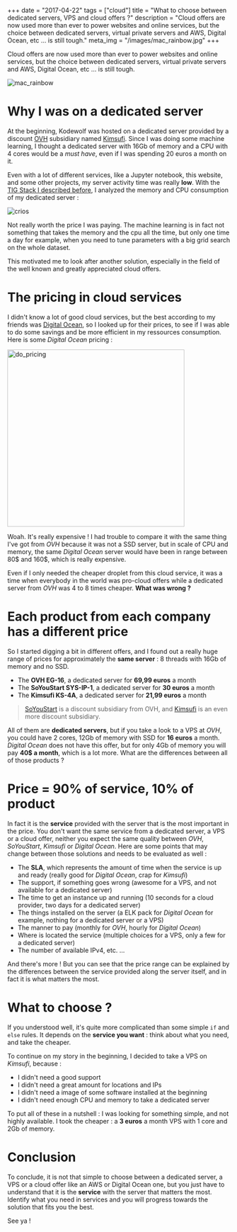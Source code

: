 +++
date = "2017-04-22"
tags = ["cloud"]
title = "What to choose between dedicated servers, VPS and cloud offers ?"
description = "Cloud offers are now used more than ever to power websites and online services, but the choice between dedicated servers, virtual private servers and AWS, Digital Ocean, etc ... is still tough."
meta_img = "/images/mac_rainbow.jpg"
+++

Cloud offers are now used more than ever to power websites and online services, but the choice between dedicated servers, virtual private servers and AWS, Digital Ocean, etc ... is still tough.

![mac_rainbow](/images/mac_rainbow.jpg)

# Why I was on a dedicated server

At the beginning, Kodewolf was hosted on a dedicated server provided by a discount [OVH](https://ovh.com) subsidiary named [Kimsufi](https://www.kimsufi.com/). Since I was doing some machine learning, I thought a dedicated server with 16Gb of memory and a CPU with 4 cores would be a *must have*, even if I was spending 20 euros a month on it.

Even with a lot of different services, like a Jupyter notebook, this website, and some other projects, my server activity time was really **low**. With the [TIG Stack I described before](/blog/telegraf-influxdb-and-grafana-experience-with-docker/), I analyzed the memory and CPU consumption of my dedicated server :

<img src="/images/crios.png" alt="crios" style="max-width: 800px;" />

Not really worth the price I was paying. The machine learning is in fact not something that takes the memory and the cpu all the time, but only one time a day for example, when you need to tune parameters with a big grid search on the whole dataset.

This motivated me to look after another solution, especially in the field of the well known and greatly appreciated cloud offers.

# The pricing in cloud services

I didn't know a lot of good cloud services, but the best according to my friends was [Digital Ocean](https://www.digitalocean.com/), so I looked up for their prices, to see if I was able to do some savings and be more efficient in my ressources consumption. Here is some *Digital Ocean* pricing :

[<img src="/images/do_pricing.png" alt="do_pricing" style="width: 400px;" />](https://www.digitalocean.com/pricing/#droplet)

Woah. It's really expensive ! I had trouble to compare it with the same thing I've got from *OVH* because it was not a SSD server, but in scale of CPU and memory, the same *Digital Ocean* server would have been in range between 80$ and 160$, which is really expensive.

Even if I only needed the cheaper droplet from this cloud service, it was a time when everybody in the world was pro-cloud offers while a dedicated server from *OVH* was 4 to 8 times cheaper. **What was wrong ?**

# Each product from each company has a different price

So I started digging a bit in different offers, and I found out a really huge range of prices for approximately the **same server** : 8 threads with 16Gb of memory and no SSD.

* The **OVH EG-16**, a dedicated server for **69,99 euros** a month
* The **SoYouStart SYS-IP-1**, a dedicated server for **30 euros** a month
* The **Kimsufi KS-4A**, a dedicated server for **21,99 euros** a month

> [SoYouStart](https://www.soyoustart.com) is a discount subsidiary from OVH, and [Kimsufi](https://www.kimsufi.com/) is an even more discount subsidiary.

All of them are **dedicated servers**, but if you take a look to a VPS at *OVH*, you could have 2 cores, 12Gb of memory with SSD for **16 euros** a month. *Digital Ocean* does not have this offer, but for only 4Gb of memory you will pay **40$ a month**, which is a lot more. What are the differences between all of those products ?

# Price = 90% of service, 10% of product

In fact it is the **service** provided with the server that is the most important in the price. You don't want the same service from a dedicated server, a VPS or a cloud offer, neither you expect the same quality between *OVH*, *SoYouStart*, *Kimsufi* or *Digital Ocean*. Here are some points that may change between those solutions and needs to be evaluated as well :

* The **SLA**, which represents the amount of time when the service is up and ready (really good for *Digital Ocean*, crap for *Kimsufi*)
* The support, if something goes wrong (awesome for a VPS, and not available for a dedicated server)
* The time to get an instance up and running (10 seconds for a cloud provider, two days for a dedicated server)
* The things installed on the server (a ELK pack for *Digital Ocean* for example, nothing for a dedicated server or a VPS)
* The manner to pay (monthly for *OVH*, hourly for *Digital Ocean*)
* Where is located the service (multiple choices for a VPS, only a few for a dedicated server)
* The number of available IPv4, etc. ...

And there's more ! But you can see that the price range can be explained by the differences between the service provided along the server itself, and in fact it is what matters the most.

# What to choose ?

If you understood well, it's quite more complicated than some simple `if` and `else` rules. It depends on the **service you want** : think about what you need, and take the cheaper.

To continue on my story in the beginning, I decided to take a VPS on *Kimsufi*, because :

* I didn't need a good support
* I didn't need a great amount for locations and IPs
* I didn't need a image of some software installed at the beginning
* I didn't need enough CPU and memory to take a dedicated server

To put all of these in a nutshell : I was looking for something simple, and not highly available. I took the cheaper : a **3 euros** a month VPS with 1 core and 2Gb of memory.

# Conclusion

To conclude, it is not that simple to choose between a dedicated server, a VPS or a cloud offer like an AWS or Digital Ocean one, but you just have to understand that it is the **service** with the server that matters the most. Identify what you need in services and you will progress towards the solution that fits you the best.

See ya !